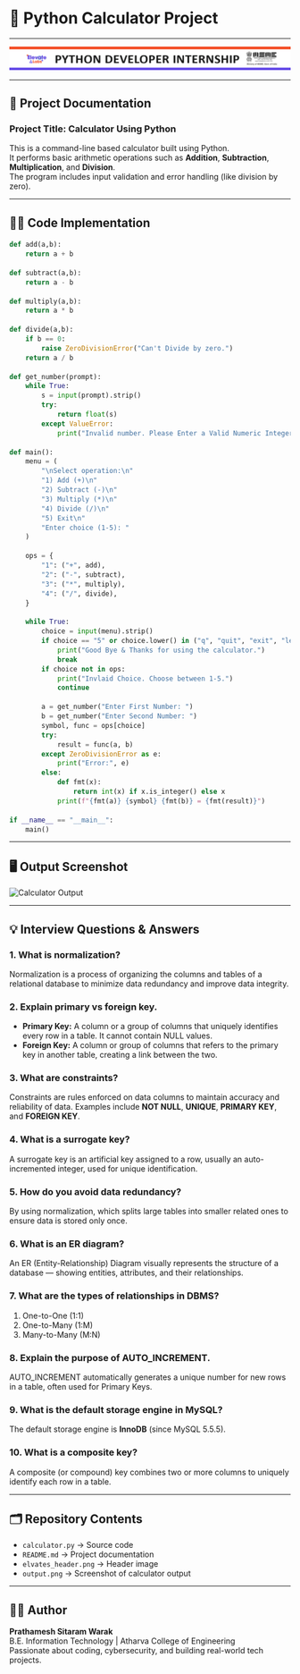# 🧮 Python Calculator Project

---

![Elvates Lab Header](images/header.png)

---

## 📘 Project Documentation

### **Project Title:** Calculator Using Python  
This is a command-line based calculator built using Python.  
It performs basic arithmetic operations such as **Addition**, **Subtraction**, **Multiplication**, and **Division**.  
The program includes input validation and error handling (like division by zero).

---

## 🧑‍💻 Code Implementation

```python
def add(a,b):
    return a + b

def subtract(a,b):
    return a - b

def multiply(a,b):
    return a * b

def divide(a,b):
    if b == 0:
        raise ZeroDivisionError("Can't Divide by zero.")
    return a / b

def get_number(prompt):
    while True:
        s = input(prompt).strip()
        try:
            return float(s)
        except ValueError:
            print("Invalid number. Please Enter a Valid Numeric Integer.")

def main():
    menu = (
        "\nSelect operation:\n"
        "1) Add (+)\n"
        "2) Subtract (-)\n"
        "3) Multiply (*)\n"
        "4) Divide (/)\n"
        "5) Exit\n"
        "Enter choice (1-5): "
    )

    ops = {
        "1": ("+", add),
        "2": ("-", subtract),
        "3": ("*", multiply),
        "4": ("/", divide),
    }

    while True:
        choice = input(menu).strip()
        if choice == "5" or choice.lower() in ("q", "quit", "exit", "leave"):
            print("Good Bye & Thanks for using the calculator.")
            break
        if choice not in ops:
            print("Invlaid Choice. Choose between 1-5.")
            continue

        a = get_number("Enter First Number: ")
        b = get_number("Enter Second Number: ")
        symbol, func = ops[choice]
        try:
            result = func(a, b)
        except ZeroDivisionError as e:
            print("Error:", e)
        else:
            def fmt(x):
                return int(x) if x.is_integer() else x
            print(f"{fmt(a)} {symbol} {fmt(b)} = {fmt(result)}")

if __name__ == "__main__":
    main()
```

---

## 🖥️ Output Screenshot

![Calculator Output](84dd7a92-1b24-44b2-b7a9-3a54b84bf2c7.png)

---

## 💡 Interview Questions & Answers

### 1. What is normalization?
Normalization is a process of organizing the columns and tables of a relational database to minimize data redundancy and improve data integrity.

### 2. Explain primary vs foreign key.
- **Primary Key:** A column or a group of columns that uniquely identifies every row in a table. It cannot contain NULL values.  
- **Foreign Key:** A column or group of columns that refers to the primary key in another table, creating a link between the two.

### 3. What are constraints?
Constraints are rules enforced on data columns to maintain accuracy and reliability of data. Examples include **NOT NULL**, **UNIQUE**, **PRIMARY KEY**, and **FOREIGN KEY**.

### 4. What is a surrogate key?
A surrogate key is an artificial key assigned to a row, usually an auto-incremented integer, used for unique identification.

### 5. How do you avoid data redundancy?
By using normalization, which splits large tables into smaller related ones to ensure data is stored only once.

### 6. What is an ER diagram?
An ER (Entity-Relationship) Diagram visually represents the structure of a database — showing entities, attributes, and their relationships.

### 7. What are the types of relationships in DBMS?
1. One-to-One (1:1)  
2. One-to-Many (1:M)  
3. Many-to-Many (M:N)

### 8. Explain the purpose of AUTO_INCREMENT.
AUTO_INCREMENT automatically generates a unique number for new rows in a table, often used for Primary Keys.

### 9. What is the default storage engine in MySQL?
The default storage engine is **InnoDB** (since MySQL 5.5.5).

### 10. What is a composite key?
A composite (or compound) key combines two or more columns to uniquely identify each row in a table.

---

## 🗂️ Repository Contents
- `calculator.py` → Source code  
- `README.md` → Project documentation  
- `elvates_header.png` → Header image  
- `output.png` → Screenshot of calculator output  

---

## 🧑‍🏫 Author
**Prathamesh Sitaram Warak**  
B.E. Information Technology | Atharva College of Engineering  
Passionate about coding, cybersecurity, and building real-world tech projects.

